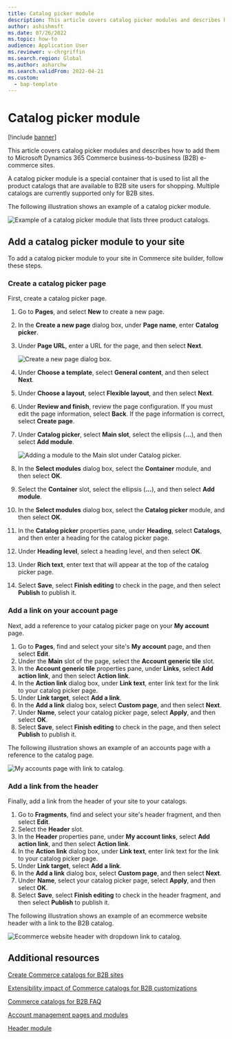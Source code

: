```yaml
---
title: Catalog picker module
description: This article covers catalog picker modules and describes how to add them to Microsoft Dynamics 365 Commerce business-to-business (B2B) e-commerce sites.
author: ashishmsft
ms.date: 07/26/2022
ms.topic: how-to
audience: Application User
ms.reviewer: v-chrgriffin
ms.search.region: Global
ms.author: asharchw
ms.search.validFrom: 2022-04-21
ms.custom: 
  - bap-template
---
```


# Catalog picker module

[!include [banner](includes/banner.md)]

This article covers catalog picker modules and describes how to add them to Microsoft Dynamics 365 Commerce business-to-business (B2B) e-commerce sites.

A catalog picker module is a special container that is used to list all the product catalogs that are available to B2B site users for shopping. Multiple catalogs are currently supported only for B2B sites.

The following illustration shows an example of a catalog picker module.

![Example of a catalog picker module that lists three product catalogs.](./media/Catalog-picker-sample.png)

## Add a catalog picker module to your site

To add a catalog picker module to your site in Commerce site builder, follow these steps.

### Create a catalog picker page

First, create a catalog picker page.

1. Go to **Pages**, and select **New** to create a new page.
1. In the **Create a new page** dialog box, under **Page name**, enter **Catalog picker**.
1. Under **Page URL**, enter a URL for the page, and then select **Next**.

    ![Create a new page dialog box.](./media/Create-catalog-picker-page.png)

1. Under **Choose a template**, select **General content**, and then select **Next**.
1. Under **Choose a layout**, select **Flexible layout**, and then select **Next**.
1. Under **Review and finish**, review the page configuration. If you must edit the page information, select **Back**. If the page information is correct, select **Create page**.
1. Under **Catalog picker**, select **Main slot**, select the ellipsis (**...**), and then select **Add module**.

    ![Adding a module to the Main slot under Catalog picker.](./media/Author-web-page-catalog-picker-1.png)

1. In the **Select modules** dialog box, select the **Container** module, and then select **OK**.
1. Select the **Container** slot, select the ellipsis (**...**), and then select **Add module**.
1. In the **Select modules** dialog box, select the **Catalog picker** module, and then select **OK**.
1. In the **Catalog picker** properties pane, under **Heading**, select **Catalogs**, and then enter a heading for the catalog picker page.
1. Under **Heading level**, select a heading level, and then select **OK**.
1. Under **Rich text**, enter text that will appear at the top of the catalog picker page.
1. Select **Save**, select **Finish editing** to check in the page, and then select **Publish** to publish it.

### Add a link on your account page

Next, add a reference to your catalog picker page on your **My account** page.

1. Go to **Pages**, find and select your site's **My account** page, and then select **Edit**.
1. Under the **Main** slot of the page, select the **Account generic tile** slot. 
1. In the **Account generic tile** properties pane, under **Links**, select **Add action link**, and then select **Action link**.
1. In the **Action link** dialog box, under **Link text**, enter link text for the link to your catalog picker page.
1. Under **Link target**, select **Add a link**.
1. In the **Add a link** dialog box, select **Custom page**, and then select **Next**.
1. Under **Name**, select your catalog picker page, select **Apply**, and then select **OK**.
1. Select **Save**, select **Finish editing** to check in the page, and then select **Publish** to publish it.

The following illustration shows an example of an accounts page with a reference to the catalog page.

![My accounts page with link to catalog.](./media/my-accounts.png)

### Add a link from the header

Finally, add a link from the header of your site to your catalogs.

1. Go to **Fragments**, find and select your site's header fragment, and then select **Edit**.
1. Select the **Header** slot. 
1. In the **Header** properties pane, under **My account links**, select **Add action link**, and then select **Action link**.
1. In the **Action link** dialog box, under **Link text**, enter link text for the link to your catalog picker page.
1. Under **Link target**, select **Add a link**.
1. In the **Add a link** dialog box, select **Custom page**, and then select **Next**.
1. Under **Name**, select your catalog picker page, select **Apply**, and then select **OK**.
1. Select **Save**, select **Finish editing** to check in the header fragment, and then select **Publish** to publish it.

The following illustration shows an example of an ecommerce website header with a link to the B2B catalog.

![Ecommerce website header with dropdown link to catalog.](./media/catalog-in-header.png)


## Additional resources 

[Create Commerce catalogs for B2B sites](catalogs-b2b-sites.md)

[Extensibility impact of Commerce catalogs for B2B customizations](dev-itpro/catalogs-b2b-sites-dev.md)

[Commerce catalogs for B2B FAQ](catalogs-b2b-sites-FAQ.md)

[Account management pages and modules](account-management.md)

[Header module](author-header-module.md)
